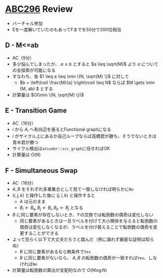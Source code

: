 # [ABC296](https://atcoder.jp/contests/abc296) Review
- バーチャル参加
- Eを一度解いていたのもあってFまでを50分で200位相当

## D - M<=ab
- AC（9分）
- 多少悩んでしまったが、 $a \leq b$ とすると $a \leq \sqrt{M}$ より $a$ についての全探索が可能になる
- すなわち、各 $1 \leq a \leq \min \{N, \sqrt{M} \}$ に対して
  - $b = \left\lceil \frac{M}{a} \right\rceil \leq N$ ならば $M \gets \min \{M, ab\} $ とする
- 計算量は $O(\min \{N, \sqrt{M} \})$

## E - Transition Game
- AC（16分）
- $i$ から $A_i$ へ有向辺を張るとFunctional graphになる
- $i$ がサイクル上にあるか自己ループならば高橋君が勝ち、そうでないときは青木君が勝つ
- サイクル検出は`atcoder::scc_graph`に任せればOK
- 計算量は $O(N)$

## F - Simultaneous Swap
- AC（16分）
- $A, B$ をそれぞれ多重集合として見て一致しなければ明らかに`No`
- $(i,j,k)$ と操作した後に $(j,i,k)$ と操作すると
  - $A$ は元のまま
  - $B_i \gets B_k, B_j \gets B_i, B_k \gets B_j$ となる
- $B$ に同じ要素が存在しないとき、↑の交換では転倒数の偶奇は変化しない
  - 同じ要素があるときは一旦ラベルを付けて大小関係を与えると転倒数の偶奇は変化しなくなるが、ラベルを付け替えることで転倒数の偶奇を変更することができる
- よって恐らく以下で大丈夫だろうと踏んだ（例に漏れず厳密な証明は知らぬ）
  - $B$ に同じ要素があるなら無条件で`Yes`
  - $B$ に同じ要素がないなら、 $A, B$ の転倒数の偶奇が一致すれば`Yes`、しなければ`No`
- 計算量は転倒数の算出が支配的なので $O(N \log N)$
